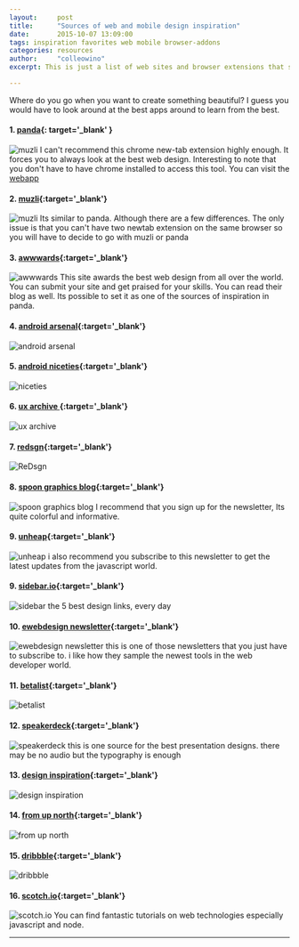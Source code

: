 ```yaml
---
layout:     post
title:      "Sources of web and mobile design inspiration"
date:       2015-10-07 13:09:00
tags: inspiration favorites web mobile browser-addons
categories: resources
author:     "colleowino"
excerpt: This is just a list of web sites and browser extensions that showcase the best digital designs and helps keep you in the loop regarding web/mobile trends.

---
```

Where do you go when you want to create something beautiful? I guess you would have to look around at the best apps around to learn from the best. 

#### 1. [panda](http://www.usepanda.com/){: target='_blank' }
![muzli](/img/panda.png)
	I can't recommend this chrome new-tab extension highly enough. It forces you to always look at the best web design. Interesting to note that you don't have to have chrome installed to access this tool. You can visit the [webapp](http://usepanda.com/app/#/)

#### 2. [muzli](http://muz.li/){:target='_blank'} 
![muzli](/img/muzli.png)
	Its similar to panda. Although there are a few differences. The only issue is that you can't have two newtab extension on the same browser so you will have to decide to go with muzli or panda 

#### 3. [awwwards](http://www.awwwards.com/){:target='_blank'}
![awwwards](/img/awwwards.png)
	This site awards the best web design from all over the world. You can submit your site and get praised for your skills. You can read their blog as well. Its possible to set it as one of the sources of inspiration in panda.

#### 4. [android arsenal](https://android-arsenal.com/){:target='_blank'}
![android arsenal](/img/android-arsenal.png)

#### 5. [android niceties](http://androidniceties.tumblr.com/){:target='_blank'}
![niceties](/img/niceties.png)

#### 6. [ux archive ](http://uxarchive.com/){:target='_blank'}
![ux archive](/img/uxarchive.png)

#### 7. [redsgn](http://redsgn.co/){:target='_blank'}
![ReDsgn](/img/redsgn.png)

#### 8. [spoon graphics blog](http://blog.spoongraphics.co.uk/){:target='_blank'}
![spoon graphics blog](/img/spoongraphics.png)
	I recommend that you sign up for the newsletter, Its quite colorful and informative.

#### 9. [unheap](http://www.unheap.com/){:target='_blank'}
![unheap](/img/unheap.png)
	i also recommend you subscribe to this newsletter to get the latest updates from the javascript world.

#### 9. [sidebar.io](http://sidebar.io/){:target='_blank'}
![sidebar](/img/sidebar.png) the 5 best design links, every day

#### 10. [ewebdesign newsletter](http://ewebdesign.com/weekly-newsletters-archive/){:target='_blank'}
![ewebdesign newsletter](/img/ewebdesign.png)
	this is one of those newsletters that you just have to subscribe to. i like how they sample the newest tools in the web developer world.

#### 11. [betalist](http://betalist.com/){:target='_blank'}
![betalist](/img/betalist.png)

#### 12. [speakerdeck](https://speakerdeck.com/){:target='_blank'}
![speakerdeck](/img/speaker-deck.png)
	this is one source for the best presentation designs. there may be no audio but the typography is enough 

#### 13. [design inspiration](http://designspiration.net){:target='_blank'}
![design inspiration](/img/design-inspiration.png)

#### 14. [from up north](http://fromupnorth.com){:target='_blank'}
![from up north](/img/upnorth.png)

#### 15. [dribbble](https://dribbble.com/){:target='_blank'}
![dribbble](/img/dribbble.png)

#### 16. [scotch.io](https://scotch.io){:target='_blank'}
![scotch.io](/img/scotch.png)
You can find fantastic tutorials on web technologies especially javascript and node.

-----


